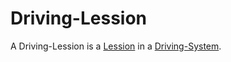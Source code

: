 # Driving-Lession

A Driving-Lession is a [Lession](630002.md) in a [Driving-System](1100100001.md).
